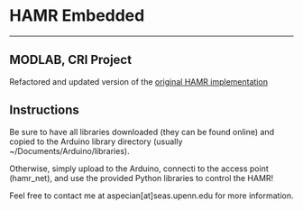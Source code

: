 # HAMR Embedded  
----  
MODLAB, CRI Project
----
Refactored and updated version of the [original HAMR implementation](https://github.com/wangchr/HAMR)

## Instructions
Be sure to have all libraries downloaded (they can be found online) and copied to the Arduino library directory (usually ~/Documents/Arduino/libraries).

Otherwise, simply upload to the Arduino, connecti to the access point (hamr_net), and use the provided Python libraries to control the HAMR!

Feel free to contact me at aspecian[at]seas.upenn.edu for more information.
